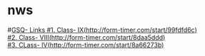 # nws
#<u>GSQ- Links<u>
#1. Class- IX(http://form-timer.com/start/99fdfd6c)<br>
#2. Class- VIII(http://form-timer.com/start/8daa5ddd)<br>
#3. CLass- IV(http://form-timer.com/start/8a66273b)<br>
